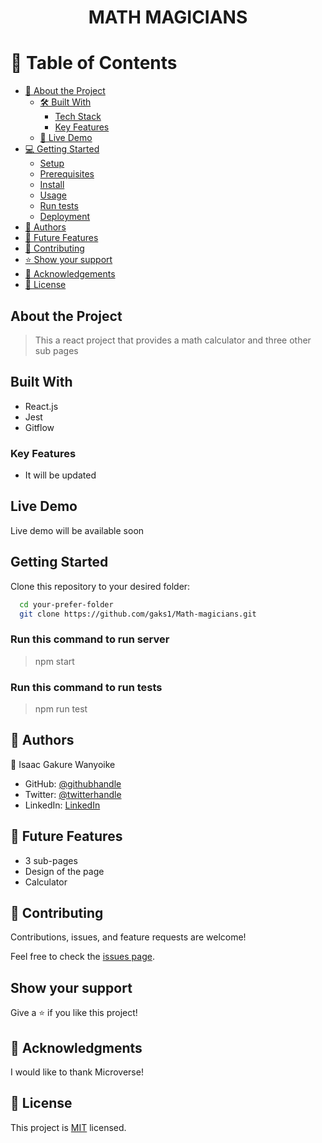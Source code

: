 <a name="readme-top"></a>



<div align="center">
  

  <h1><b>MATH MAGICIANS</b></h1>

</div>

# 📗 Table of Contents

- [📖 About the Project](#about-project)
  - [🛠 Built With](#built-with)
    - [Tech Stack](#tech-stack)
    - [Key Features](#key-features)
  - [🚀 Live Demo](#live-demo)
- [💻 Getting Started](#getting-started)
  - [Setup](#setup)
  - [Prerequisites](#prerequisites)
  - [Install](#install)
  - [Usage](#usage)
  - [Run tests](#run-tests)
  - [Deployment](#triangular_flag_on_post-deployment)
- [👥 Authors](#authors)
- [🔭 Future Features](#future-features)
- [🤝 Contributing](#contributing)
- [⭐️ Show your support](#support)
- [🙏 Acknowledgements](#acknowledgements)
- [📝 License](#license)

## About the Project

> This a react project that provides a math calculator and three other sub pages

## Built With

- React.js
- Jest
- Gitflow

### Key Features

- It will be updated

## Live Demo

Live demo will be available soon

## Getting Started

Clone this repository to your desired folder:

```sh
  cd your-prefer-folder
  git clone https://github.com/gaks1/Math-magicians.git
```

### Run this command to run server

> npm start

### Run this command to run tests

> npm run test

## 👥 Authors <a name="authors"></a>



👤  Isaac Gakure Wanyoike

 - GitHub: [@githubhandle](https://github.com/gaks1)
 - Twitter: [@twitterhandle](https://twitter.com/bopplov)
-  LinkedIn: [LinkedIn](https://www.linkedin.com/in/isaac-wanyoike-1841a8172/)

## 🔭 Future Features

- 3 sub-pages
- Design of the page
- Calculator

## 🤝 Contributing <a name="contributing"></a>

Contributions, issues, and feature requests are welcome!

Feel free to check the [issues page](https://github.com/gaks1/Math-magicians/issues).

## Show your support

Give a ⭐️ if you like this project!

## 🙏 Acknowledgments

I would like to thank Microverse!

## 📝 License

This project is [MIT](./LICENSE) licensed.